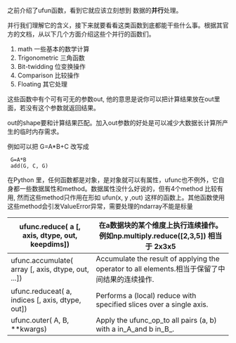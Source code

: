 之前介绍了ufun函数，看到它就应该立刻想到 数据的**并行**处理。

并行我们理解它的含义，接下来就要看看这类函数到底都能干些什么事。根据其官方的文档，从以下几个方面介绍这些个并行的函数们。

1. math 一些基本的数学计算
2. Trigonometric 三角函数
3. Bit-twidding 位变换操作
4. Comparison 比较操作
5. Floating 其它处理

这些函数中有个可有可无的参数out, 他的意思是说你可以把计算结果放在out里面，若没有这个参数就返回结果。

out的shape要和计算结果匹配。加入out参数的好处是可以减少大数据长计算所产生的临时内存需求。

例如可以把 G=A\*B+C 改写成

```
 G=A*B
 add(G, C, G)
```

在Python 里，任何函数都是对象，是对象就可以有属性，ufunc也不例外，它自身都一些数据属性和method。数据属性没什么好说的，但有4个method 比较有用, 然而这些method只作用在形如 ufun(x, y ,out) 这样的函数上。其他函数使用这些method会引发ValueError异常，需要处理的ndarray不能是标量

| ufunc.reduce\( a \[, axis, dtype, out, keepdims\]\) | 在a数据块的某个维度上执行连续操作。例如np.multiply.reduce([2,3,5]) 相当于 2x3x5 |
| ---------------------------------------- | ---------------------------------------- |
| ufunc.accumulate\( array [, axis, dtype, out, ...\]\) | Accumulate the result of applying the operator to all elements.相当于保留了中间结果的连续操作. |
| ufunc.reduceat\( a, indices [, axis, dtype, out\]\) | Performs a \(local\) reduce with specified slices over a single axis. |
| ufunc.outer\( A, B, \*\*kwargs\)         | Apply the ufunc_op\_to all pairs \(a, b\) with a in\_A\_and b in\_B_. |

